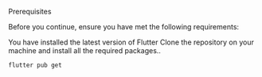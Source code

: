 Prerequisites

Before you continue, ensure you have met the following requirements:

You have installed the latest version of Flutter
Clone the repository on your machine and install all the required packages..

~~~ 
flutter pub get
~~~
